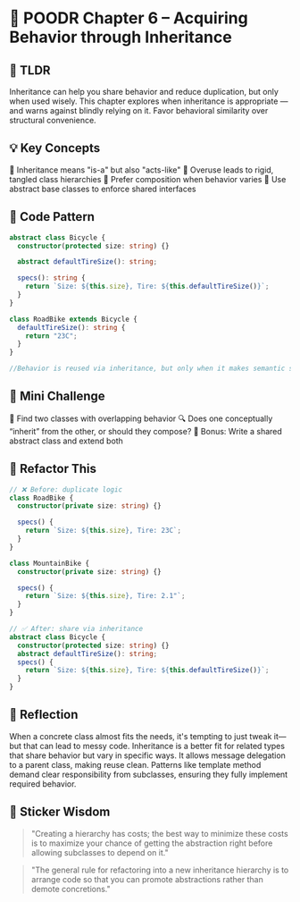 # 📘 POODR Chapter 6 – Acquiring Behavior through Inheritance

## 🧠 TLDR

Inheritance can help you share behavior and reduce duplication, but only when used wisely. This chapter explores when inheritance is appropriate — and warns against blindly relying on it. Favor behavioral similarity over structural convenience.

## 💡 Key Concepts

🧬 Inheritance means "is-a" but also "acts-like"
🔁 Overuse leads to rigid, tangled class hierarchies
🧠 Prefer composition when behavior varies
🧪 Use abstract base classes to enforce shared interfaces

## 🧪 Code Pattern

```typescript
abstract class Bicycle {
  constructor(protected size: string) {}

  abstract defaultTireSize(): string;

  specs(): string {
    return `Size: ${this.size}, Tire: ${this.defaultTireSize()}`;
  }
}

class RoadBike extends Bicycle {
  defaultTireSize(): string {
    return "23C";
  }
}

//Behavior is reused via inheritance, but only when it makes semantic sense.
```

## 🧪 Mini Challenge

🎯 Find two classes with overlapping behavior
🔍 Does one conceptually “inherit” from the other, or should they compose?
🧪 Bonus: Write a shared abstract class and extend both

## 🔁 Refactor This

```typescript
// ❌ Before: duplicate logic
class RoadBike {
  constructor(private size: string) {}

  specs() {
    return `Size: ${this.size}, Tire: 23C`;
  }
}

class MountainBike {
  constructor(private size: string) {}

  specs() {
    return `Size: ${this.size}, Tire: 2.1"`;
  }
}

// ✅ After: share via inheritance
abstract class Bicycle {
  constructor(protected size: string) {}
  abstract defaultTireSize(): string;
  specs() {
    return `Size: ${this.size}, Tire: ${this.defaultTireSize()}`;
  }
}
```

## 🤔 Reflection

When a concrete class almost fits the needs, it's tempting to just tweak it—but that can lead to messy code. Inheritance is a better fit for related types that share behavior but vary in specific ways. It allows message delegation to a parent class, making reuse clean. Patterns like template method demand clear responsibility from subclasses, ensuring they fully implement required behavior.

## 🔖 Sticker Wisdom

> "Creating a hierarchy has costs; the best way to minimize these costs is to maximize your chance of getting the abstraction right before allowing subclasses to depend on it."

> "The general rule for refactoring into a new inheritance hierarchy is to arrange code so that you can promote abstractions rather than demote concretions."
